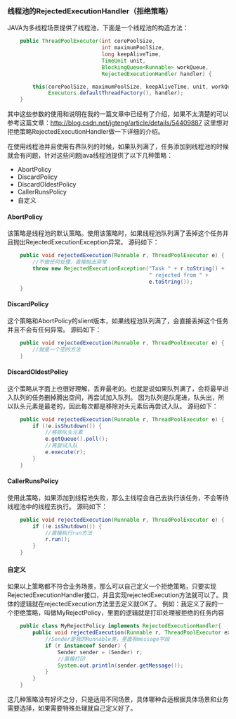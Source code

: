 ### 线程池的RejectedExecutionHandler（拒绝策略）

JAVA为多线程场景提供了线程池，下面是一个线程池的构造方法：
```java
    public ThreadPoolExecutor(int corePoolSize,
                              int maximumPoolSize,
                              long keepAliveTime,
                              TimeUnit unit,
                              BlockingQueue<Runnable> workQueue,
                              RejectedExecutionHandler handler) {

        this(corePoolSize, maximumPoolSize, keepAliveTime, unit, workQueue,
             Executors.defaultThreadFactory(), handler);
    }
```

其中这些参数的使用和说明在我的一篇文章中已经有了介绍，如果不太清楚的可以参考这篇文章：http://blog.csdn.net/jgteng/article/details/54409887
这里想对拒绝策略RejectedExecutionHandler做一下详细的介绍。

在使用线程池并且使用有界队列的时候，如果队列满了，任务添加到线程池的时候就会有问题，针对这些问题java线程池提供了以下几种策略：

* AbortPolicy
* DiscardPolicy
* DiscardOldestPolicy
* CallerRunsPolicy
* 自定义

#### AbortPolicy
该策略是线程池的默认策略。使用该策略时，如果线程池队列满了丢掉这个任务并且抛出RejectedExecutionException异常。
源码如下：

```java
    public void rejectedExecution(Runnable r, ThreadPoolExecutor e) {
        //不做任何处理，直接抛出异常
        throw new RejectedExecutionException("Task " + r.toString() +
                                             " rejected from " +
                                             e.toString());
    }
```

#### DiscardPolicy
这个策略和AbortPolicy的slient版本，如果线程池队列满了，会直接丢掉这个任务并且不会有任何异常。
源码如下：

```java
    public void rejectedExecution(Runnable r, ThreadPoolExecutor e) {
        //就是一个空的方法
    }
```

#### DiscardOldestPolicy
这个策略从字面上也很好理解，丢弃最老的。也就是说如果队列满了，会将最早进入队列的任务删掉腾出空间，再尝试加入队列。
因为队列是队尾进，队头出，所以队头元素是最老的，因此每次都是移除对头元素后再尝试入队。
源码如下：

```java
    public void rejectedExecution(Runnable r, ThreadPoolExecutor e) {
        if (!e.isShutdown()) {
            //移除队头元素
            e.getQueue().poll();
            //再尝试入队
            e.execute(r);
        }
    }
```

#### CallerRunsPolicy
使用此策略，如果添加到线程池失败，那么主线程会自己去执行该任务，不会等待线程池中的线程去执行。
源码如下：

```java
    public void rejectedExecution(Runnable r, ThreadPoolExecutor e) {
        if (!e.isShutdown()) {
            //直接执行run方法
            r.run();
        }
    }
```

#### 自定义
如果以上策略都不符合业务场景，那么可以自己定义一个拒绝策略，只要实现RejectedExecutionHandler接口，并且实现rejectedExecution方法就可以了。具体的逻辑就在rejectedExecution方法里去定义就OK了。
例如：我定义了我的一个拒绝策略，叫做MyRejectPolicy，里面的逻辑就是打印处理被拒绝的任务内容

```java
    public class MyRejectPolicy implements RejectedExecutionHandler{
        public void rejectedExecution(Runnable r, ThreadPoolExecutor executor) {
            //Sender是我的Runnable类，里面有message字段
            if (r instanceof Sender) {
                Sender sender = (Sender) r;
                //直接打印
                System.out.println(sender.getMessage());
            }
        }
    }
```

这几种策略没有好坏之分，只是适用不同场景，具体哪种合适根据具体场景和业务需要选择，如果需要特殊处理就自己定义好了。